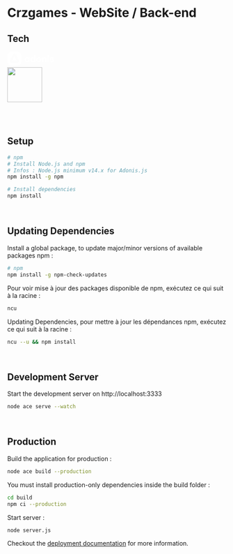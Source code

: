 # Crzgames - WebSite / Back-end

## Tech

<a href="https://adonisjs.com/">
  <svg width="108" height="36" viewBox="0 0 108 36" fill="none" xmlns="http://www.w3.org/2000/svg">
  <path fill-rule="evenodd" clip-rule="evenodd" d="M0 16.3331C0 29.506 3.16017 32.6662 16.3331 32.6662C29.506 32.6662 32.6662 29.506 32.6662 16.3331C32.6662 3.16017 29.506 0 16.3331 0C3.16017 0 0 3.16017 0 16.3331ZM6.58646 19.7261L11.7093 8.08338C12.5742 6.12075 14.2374 5.05627 16.3331 5.05627C18.4288 5.05627 20.092 6.12075 20.9569 8.08338L26.0797 19.7261C26.3126 20.2916 26.5122 21.0235 26.5122 21.6555C26.5122 24.5495 24.483 26.5787 21.589 26.5787C20.6032 26.5787 19.8203 26.3271 19.0278 26.0725C18.2158 25.8116 17.3937 25.5475 16.3331 25.5475C15.2847 25.5475 14.4426 25.814 13.6145 26.076C12.8136 26.3294 12.0258 26.5787 11.0772 26.5787C8.18318 26.5787 6.15402 24.5495 6.15402 21.6555C6.15402 21.0235 6.35361 20.2916 6.58646 19.7261ZM16.3331 10.1125L11.2768 21.5557C12.7737 20.8571 14.5035 20.5245 16.3331 20.5245C18.0961 20.5245 19.8924 20.8571 21.3228 21.5557L16.3331 10.1125Z" fill="white"></path>
  <path fill-rule="evenodd" clip-rule="evenodd" d="M94.0883 8.03894C92.9542 8.03894 92.1352 8.84223 92.1352 9.96054C92.1352 11.0788 92.9542 11.8821 94.0883 11.8821C95.2223 11.8821 96.0414 11.0788 96.0414 9.96054C96.0414 8.84223 95.2223 8.03894 94.0883 8.03894ZM58.3654 24.5458C55.3413 24.5458 53.1519 22.3097 53.1519 18.8125C53.1519 15.2523 55.3413 13.0162 58.3654 13.0162C59.7673 13.0162 60.8068 13.4887 61.4211 14.418V8.54297H64.5713V24.2938H61.4211V23.1755C60.8226 24.089 59.783 24.5458 58.3654 24.5458ZM56.3651 18.8125C56.3651 16.8594 57.4204 15.5836 59.027 15.5836C60.6493 15.5836 61.6889 16.8436 61.6889 18.7967C61.6889 20.7183 60.6493 21.9627 59.027 21.9627C57.4204 21.9627 56.3651 20.7183 56.3651 18.8125ZM69.517 18.781C69.517 16.8436 70.5723 15.5993 72.1474 15.5993C73.7382 15.5993 74.7935 16.8436 74.7935 18.781C74.7935 20.7183 73.7382 21.9627 72.1474 21.9627C70.5723 21.9627 69.517 20.7183 69.517 18.781ZM104.232 21.2854C104.232 21.8681 103.791 22.2147 102.672 22.2147C101.412 22.2147 100.625 21.5531 100.625 20.7498H97.4747C97.5535 22.9235 99.6168 24.5458 102.609 24.5458C105.445 24.5458 107.256 23.2857 107.256 21.0491C107.256 19.3795 106.185 18.214 104.059 17.7887L101.775 17.3319C101.082 17.1902 100.672 16.8436 100.672 16.3869C100.672 15.7096 101.365 15.3473 102.247 15.3473C103.507 15.3473 103.996 15.9301 103.996 16.6231H106.988C106.909 14.5755 105.303 13.0162 102.31 13.0162C99.5223 13.0162 97.6322 14.418 97.6322 16.5444C97.6322 18.466 98.8765 19.3323 100.735 19.726L103.003 20.2143C103.744 20.3718 104.232 20.6868 104.232 21.2854ZM95.6791 24.2938H92.5289V13.2682H95.6791V24.2938ZM82.8895 13.2682V14.418C83.6927 13.4887 84.7638 13.0162 86.0869 13.0162C88.5597 13.0162 90.1663 14.6228 90.1663 17.1114V24.2938H87.0162V17.7729C87.0162 16.4341 86.2601 15.6308 84.9528 15.6308C83.6455 15.6308 82.8895 16.4341 82.8895 17.7729V24.2938H79.7393V13.2682H82.8895ZM72.1474 13.0162C68.7925 13.0162 66.3039 15.4418 66.3039 18.781C66.3039 22.1202 68.7925 24.5458 72.1474 24.5458C75.5181 24.5458 78.0067 22.1202 78.0067 18.781C78.0067 15.4418 75.5181 13.0162 72.1474 13.0162ZM45.8751 15.5836C44.2685 15.5836 43.2132 16.8594 43.2132 18.8125C43.2132 20.7183 44.2685 21.9627 45.8751 21.9627C47.4974 21.9627 48.5369 20.7183 48.5369 18.7967C48.5369 16.8436 47.4974 15.5836 45.8751 15.5836ZM40 18.8125C40 22.3097 42.1894 24.5458 45.1978 24.5458C46.6311 24.5458 47.6549 24.089 48.2692 23.1755V24.2938H51.4193V13.2682H48.2692V14.418C47.6391 13.4887 46.5996 13.0162 45.1978 13.0162C42.1894 13.0162 40 15.2523 40 18.8125Z" fill="white"></path>
  </svg>
</a> <br/>

<a href="https://sql.sh/" style="margin-left: 20px;">
  <img src="https://styles.redditmedia.com/t5_2qm6k/styles/communityIcon_dhjr6guc03x51.png" alt="" width="80" height="auto" style="margin-left: -20px" />
</a>

<br /><br />

## Setup

```bash
# npm
# Install Node.js and npm
# Infos : Node.js minimum v14.x for Adonis.js
npm install -g npm

# Install dependencies
npm install
```

<br />

## Updating Dependencies
Install a global package, to update major/minor versions of available packages npm :
```bash
# npm
npm install -g npm-check-updates 
```

Pour voir mise à jour des packages disponible de npm, exécutez ce qui suit à la racine :
```bash
ncu
```

Updating Dependencies, pour mettre à jour les dépendances npm, exécutez ce qui suit à la racine :
```bash
ncu --u && npm install
```
<br />

## Development Server

Start the development server on http://localhost:3333

```bash
node ace serve --watch
```
<br />

## Production

Build the application for production :

```bash
node ace build --production
```


You must install production-only dependencies inside the build folder :

```bash
cd build
npm ci --production
```

Start server   :

```bash
node server.js
```

Checkout the [deployment documentation](https://docs.adonisjs.com/guides/deployment) for more information.
